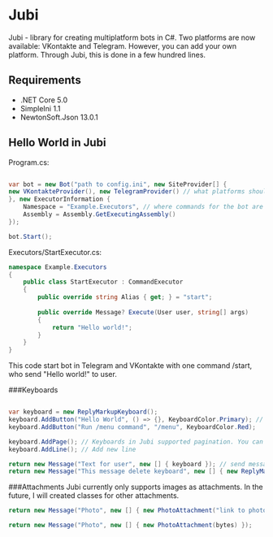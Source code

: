﻿# Jubi
Jubi - library for creating multiplatform bots in C#. Two platforms are now available: VKontakte and Telegram. However, you can add your own platform. Through Jubi, this is done in a few hundred lines.


## Requirements
* .NET Core 5.0
* SimpleIni 1.1
* NewtonSoft.Json 13.0.1

## Hello World in Jubi

Program.cs:
```C#

var bot = new Bot("path to config.ini", new SiteProvider[] {
new VKontakteProvider(), new TelegramProvider() // what platforms should be connected
}, new ExecutorInformation {
    Namespace = "Example.Executors", // where commands for the bot are stored (Jubi creates class instances through reflection)
    Assembly = Assembly.GetExecutingAssembly()
});

bot.Start();

```

Executors/StartExecutor.cs:
```C#
namespace Example.Executors 
{
    public class StartExecutor : CommandExecutor
    {
        public override string Alias { get; } = "start";
        
        public override Message? Execute(User user, string[] args)
        {
            return "Hello world!";
        }
    }
}

```

This code start bot in Telegram and VKontakte with one command /start, who send "Hello world!" to user.


###Keyboards
```C#

var keyboard = new ReplyMarkupKeyboard();
keyboard.AddButton("Hello World", () => {}, KeyboardColor.Primary); // if the platform supports colors for buttons, then they will be the color, which passed as 3 argument.
keyboard.AddButton("Run /menu command", "/menu", KeyboardColor.Red);

keyboard.AddPage(); // Keyboards in Jubi supported pagination. You can create as many buttons as you like!
keyboard.AddLine(); // Add new line

return new Message("Text for user", new [] { keyboard }); // send message with keyboard
return new Message("This message delete keyboard", new [] { new ReplyMarkupKeyboard() });

```

###Attachments
Jubi currently only supports images as attachments. In the future, I will created classes for other attachments.
```C#
return new Message("Photo", new [] { new PhotoAttachment("link to photo, or path") });

return new Message("Photo", new [] { new PhotoAttachment(bytes) });

```